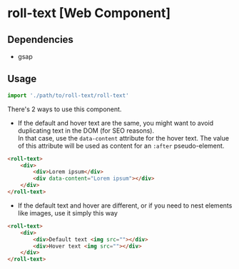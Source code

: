 # roll-text [Web Component]

## Dependencies

- gsap

## Usage

```javascript
import './path/to/roll-text/roll-text'
```

There's 2 ways to use this component.
- If the default and hover text are the same, you might want to avoid duplicating text in the DOM (for SEO reasons).  
In that case, use the `data-content` attribute for the hover text. The value of this attribute will be used as content for an `:after` pseudo-element.

```html
<roll-text>
    <div>
        <div>Lorem ipsum</div>
        <div data-content="Lorem ipsum"></div>
    </div>
</roll-text>
```
- If the default text and hover are different, or if you need to nest elements like images, use it simply this way

```html
<roll-text>
    <div>
        <div>Default text <img src=""></div>
        <div>Hover text <img src=""></div>
    </div>
</roll-text>
```